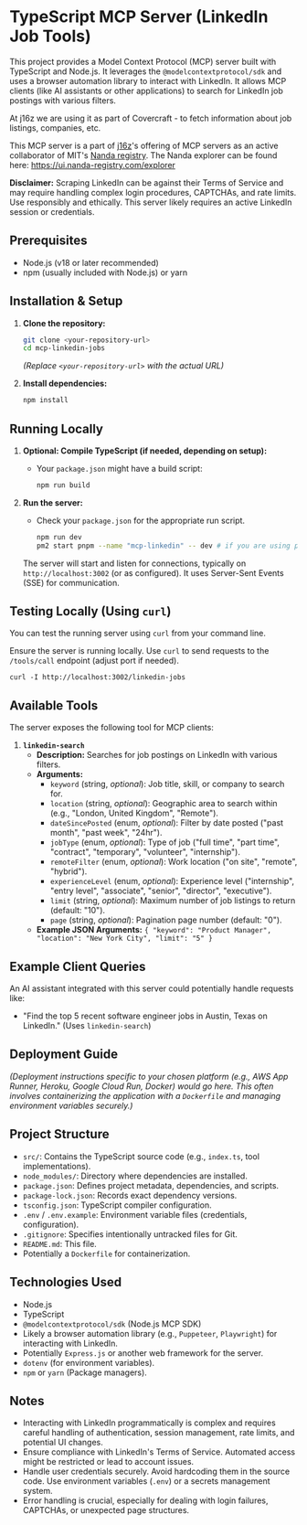 # TypeScript MCP Server (LinkedIn Job Tools)

This project provides a Model Context Protocol (MCP) server built with TypeScript and Node.js. It leverages the `@modelcontextprotocol/sdk` and uses a browser automation library to interact with LinkedIn. It allows MCP clients (like AI assistants or other applications) to search for LinkedIn job postings with various filters.


At j16z we are using it as part of Covercraft - to fetch information about job listings, companies, etc.

This MCP server is a part of [j16z](https://j16z.org)'s offering of MCP servers as an active collaborator of MIT's [Nanda registry](https://nanda.media.mit.edu/). The Nanda explorer can be found here: https://ui.nanda-registry.com/explorer


**Disclaimer:** Scraping LinkedIn can be against their Terms of Service and may require handling complex login procedures, CAPTCHAs, and rate limits. Use responsibly and ethically. This server likely requires an active LinkedIn session or credentials.

## Prerequisites

*   Node.js (v18 or later recommended)
*   npm (usually included with Node.js) or yarn

## Installation & Setup

1.  **Clone the repository:**
    ```bash
    git clone <your-repository-url>
    cd mcp-linkedin-jobs
    ```
    *(Replace `<your-repository-url>` with the actual URL)*

2.  **Install dependencies:**
    ```bash
    npm install
    ```


## Running Locally

1.  **Optional: Compile TypeScript (if needed, depending on setup):**
    *   Your `package.json` might have a build script:
        ```bash
        npm run build
        ```

2.  **Run the server:**
    *   Check your `package.json` for the appropriate run script.
        ```bash
        npm run dev
        pm2 start pnpm --name "mcp-linkedin" -- dev # if you are using pm2
        ```

    The server will start and listen for connections, typically on `http://localhost:3002` (or as configured). It uses Server-Sent Events (SSE) for communication.

## Testing Locally (Using `curl`)

You can test the running server using `curl` from your command line.

Ensure the server is running locally.
 Use `curl` to send requests to the `/tools/call` endpoint (adjust port if needed).
 ```
curl -I http://localhost:3002/linkedin-jobs
```

## Available Tools

The server exposes the following tool for MCP clients:

1.  **`linkedin-search`**
    *   **Description:** Searches for job postings on LinkedIn with various filters.
    *   **Arguments:**
        *   `keyword` (string, *optional*): Job title, skill, or company to search for.
        *   `location` (string, *optional*): Geographic area to search within (e.g., "London, United Kingdom", "Remote").
        *   `dateSincePosted` (enum, *optional*): Filter by date posted ("past month", "past week", "24hr").
        *   `jobType` (enum, *optional*): Type of job ("full time", "part time", "contract", "temporary", "volunteer", "internship").
        *   `remoteFilter` (enum, *optional*): Work location ("on site", "remote", "hybrid").
        *   `experienceLevel` (enum, *optional*): Experience level ("internship", "entry level", "associate", "senior", "director", "executive").
        *   `limit` (string, *optional*): Maximum number of job listings to return (default: "10").
        *   `page` (string, *optional*): Pagination page number (default: "0").
    *   **Example JSON Arguments:** `{ "keyword": "Product Manager", "location": "New York City", "limit": "5" }`

## Example Client Queries

An AI assistant integrated with this server could potentially handle requests like:

*   "Find the top 5 recent software engineer jobs in Austin, Texas on LinkedIn." (Uses `linkedin-search`)

## Deployment Guide

*(Deployment instructions specific to your chosen platform (e.g., AWS App Runner, Heroku, Google Cloud Run, Docker) would go here. This often involves containerizing the application with a `Dockerfile` and managing environment variables securely.)*

## Project Structure

*   `src/`: Contains the TypeScript source code (e.g., `index.ts`, tool implementations).
*   `node_modules/`: Directory where dependencies are installed.
*   `package.json`: Defines project metadata, dependencies, and scripts.
*   `package-lock.json`: Records exact dependency versions.
*   `tsconfig.json`: TypeScript compiler configuration.
*   `.env` / `.env.example`: Environment variable files (credentials, configuration).
*   `.gitignore`: Specifies intentionally untracked files for Git.
*   `README.md`: This file.
*   Potentially a `Dockerfile` for containerization.

## Technologies Used

*   Node.js
*   TypeScript
*   `@modelcontextprotocol/sdk` (Node.js MCP SDK)
*   Likely a browser automation library (e.g., `Puppeteer`, `Playwright`) for interacting with LinkedIn.
*   Potentially `Express.js` or another web framework for the server.
*   `dotenv` (for environment variables).
*   `npm` or `yarn` (Package managers).

## Notes

*   Interacting with LinkedIn programmatically is complex and requires careful handling of authentication, session management, rate limits, and potential UI changes.
*   Ensure compliance with LinkedIn's Terms of Service. Automated access might be restricted or lead to account issues.
*   Handle user credentials securely. Avoid hardcoding them in the source code. Use environment variables (`.env`) or a secrets management system.
*   Error handling is crucial, especially for dealing with login failures, CAPTCHAs, or unexpected page structures.
